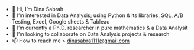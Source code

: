 - 👋 Hi, I’m Dina Sabrah
- 👀 I’m interested in Data Analysis; using Python & its libraries, SQL, A/B Testing, Excel, Google sheets & Tableau
- 🌱 I’m currently a Ph.D. researcher in pure mathematics & a Data Analysit
- 💞️ I’m looking to collaborate on Data Analysis projects & research
- 📫 How to reach me > dinasabra1111@gmail.com

<!---
DinaSabrah/DinaSabrah is a ✨ special ✨ repository because its `README.md` (this file) appears on your GitHub profile.
You can click the Preview link to take a look at your changes.
--->
